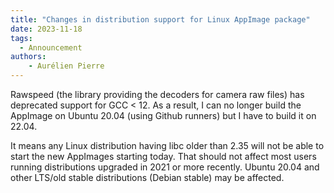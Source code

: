 ```yaml
---
title: "Changes in distribution support for Linux AppImage package"
date: 2023-11-18
tags:
  - Announcement
authors:
    - Aurélien Pierre
---
```


Rawspeed (the library providing the decoders for camera raw files) has deprecated support for GCC < 12. As a result, I can no longer build the AppImage on Ubuntu 20.04 (using Github runners) but I have to build it on 22.04.

It means any Linux distribution having libc older than 2.35 will not be able to start the new AppImages starting today. That should not affect most users running distributions upgraded in 2021 or more recently. Ubuntu 20.04 and other LTS/old stable distributions (Debian stable) may be affected.
